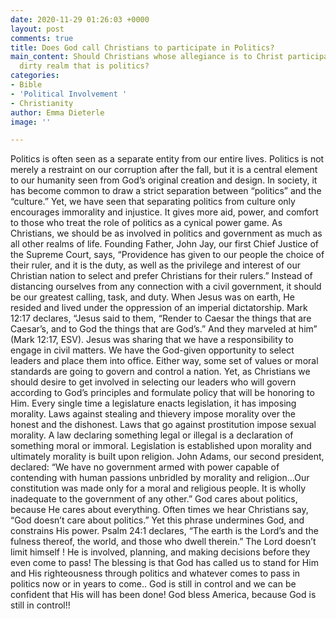 ```yaml
---
date: 2020-11-29 01:26:03 +0000
layout: post
comments: true
title: Does God call Christians to participate in Politics?
main_content: Should Christians whose allegiance is to Christ participate in the often
  dirty realm that is politics?
categories:
- Bible
- 'Political Involvement '
- Christianity
author: Emma Dieterle
image: ''

---
```

Politics is often seen as a separate entity from our entire lives. Politics is not merely a restraint on our corruption after the fall, but it is a central element to our humanity seen from God’s original creation and design. In society, it has become common to draw a strict separation between “politics” and the “culture.” Yet, we have seen that separating politics from culture only encourages immorality and injustice. It gives more aid, power, and comfort to those who treat the role of politics as a cynical power game. As Christians, we should be as involved in politics and government as much as all other realms of life. Founding Father, John Jay, our first Chief Justice of the Supreme Court, says, “Providence has given to our people the choice of their ruler, and it is the duty, as well as the privilege and interest of our Christian nation to select and prefer Christians for their rulers.” Instead of distancing ourselves from any connection with a civil government, it should be our greatest calling, task, and duty. When Jesus was on earth, He resided and lived under the oppression of an imperial dictatorship. Mark 12:17 declares, “Jesus said to them, “Render to Caesar the things that are Caesar’s, and to God the things that are God’s.” And they marveled at him” (Mark 12:17, ESV). Jesus was sharing that we have a responsibility to engage in civil matters. We have the God-given opportunity to select leaders and place them into office. Either way, some set of values or moral standards are going to govern and control a nation. Yet, as Christians we should desire to get involved in selecting our leaders who will govern according to God’s principles and formulate policy that will be honoring to Him. Every single time a legislature enacts legislation, it has imposing morality. Laws against stealing and thievery impose morality over the honest and the dishonest. Laws that go against prostitution impose sexual morality. A law declaring something legal or illegal is a declaration of something moral or immoral. Legislation is established upon morality and ultimately morality is built upon religion. John Adams, our second president, declared: “We have no government armed with power capable of contending with human passions unbridled by morality and religion…Our constitution was made only for a moral and religious people. It is wholly inadequate to the government of any other.” God cares about politics, because He cares about everything. Often times we hear Christians say, “God doesn’t care about politics.” Yet this phrase undermines God, and constrains His power. Psalm 24:1 declares, “The earth is the Lord’s and the fulness thereof, the world, and those who dwell therein.” The Lord doesn’t limit himself ! He is involved, planning, and making decisions before they even come to pass! The blessing is that God has called us to stand for Him and His righteousness through politics and whatever comes to pass in politics now or in years to come.. God is still in control and we can be confident that His will has been done! God bless America, because God is still in control!!